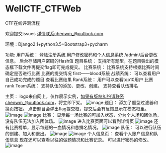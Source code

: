 # WellCTF_CTFWeb
CTF在线评测流程

欢迎提交issues
详情联系chenwm_@outlook.com

环境：Django2.1+python3.5+Bootstrap3+pycharm

功能:
  用户系统：
          登陆注册系统
          用户修改密码和个人信息系统
          /admin/后台更改信息。
          后台存储用户密码的Hash值
  题目系统：
          支持所有题型，在题目弹出的模态框下载文件再提交flag即可完成提交。
  比赛系统：
          比赛系统支持根据比赛时间确定是否进行比赛
          比赛的提交情况
          first——blood系统
  战绩系统：
          可以查看用户自己成功完成的题目
          查看比赛结果
  Rank系统：
          用户可以查看top10用户
          比赛rank
  Team系统：
          支持队伍的添加、更改、创建。
          支持查看队伍排名
          
   主页：
   logo来自网上，仅作展示实例，如果有版权纠纷请联系chenwm_@outlook.com，将立即下架。
   ![image](https://github.com/lightningwm/WellCTF_CTFWeb/blob/master/image_readme/index.png)
   题目：
   添加了题型过滤器和换页按钮。
   点击题目会弹出flag提交框，提交后会有反馈显示在模态框里。
   ![image](https://github.com/lightningwm/WellCTF_CTFWeb/blob/master/image_readme/problem.png)
   ![image](https://github.com/lightningwm/WellCTF_CTFWeb/blob/master/image_readme/problem_detail.png)
   比赛：
   显示每一场比赛的可加入状态，分为个人场和团体场，没有队伍无法加入团体场。
   ![image](https://github.com/lightningwm/WellCTF_CTFWeb/blob/master/image_readme/contest.png)
   进入比赛页面可以看到详情页
   ![image](https://github.com/lightningwm/WellCTF_CTFWeb/blob/master/image_readme/contest_detail.png)
   还有比赛榜单，显示每题的一血情况和总排名情况。
   ![image](https://github.com/lightningwm/WellCTF_CTFWeb/blob/master/image_readme/contest_board.png)
   队伍：
   可以进行队伍的创建、加入和退出。
   ![image](https://github.com/lightningwm/WellCTF_CTFWeb/blob/master/image_readme/team.png)
   ![image](https://github.com/lightningwm/WellCTF_CTFWeb/blob/master/image_readme/team_in.png)
   个人信息页：
   查看个人账户信息和队伍信息
   现在还可以查看以往的做题情况和比赛记录。
   可以进行密码的修改。
   ![image](https://github.com/lightningwm/WellCTF_CTFWeb/blob/master/image_readme/profile.png)
   
